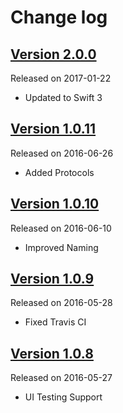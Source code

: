 # Change log

## [Version 2.0.0](https://github.com/efremidze/NumPad/releases/tag/2.0.0)
Released on 2017-01-22

- Updated to Swift 3

## [Version 1.0.11](https://github.com/efremidze/NumPad/releases/tag/1.0.11)
Released on 2016-06-26

- Added Protocols

## [Version 1.0.10](https://github.com/efremidze/NumPad/releases/tag/1.0.10)
Released on 2016-06-10

- Improved Naming

## [Version 1.0.9](https://github.com/efremidze/NumPad/releases/tag/1.0.9)
Released on 2016-05-28

- Fixed Travis CI

## [Version 1.0.8](https://github.com/efremidze/NumPad/releases/tag/1.0.8)
Released on 2016-05-27

- UI Testing Support
